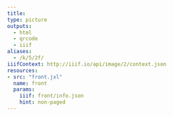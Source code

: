 ```yaml
---
title:
type: picture
outputs:
  - html
  - qrcode
  - iiif
aliases:
  - /k/5/2f/
iiifContext: http://iiif.io/api/image/2/context.json
resources:
- src: "front.jxl"
  name: front
  params:
    iiif: front/info.json
    hint: non-paged
---
```

